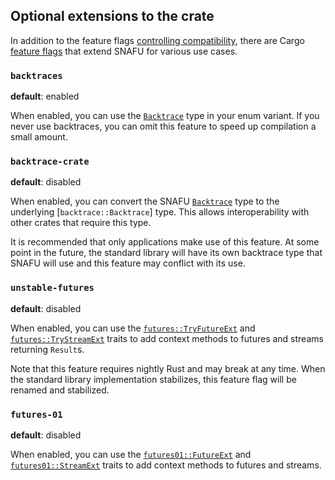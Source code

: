 ## Optional extensions to the crate

In addition to the feature flags [controlling compatibility],
there are Cargo [feature flags] that extend SNAFU for various use
cases.

[controlling compatibility]: super::guide::compatibility
[feature flags]: https://doc.rust-lang.org/stable/cargo/reference/specifying-dependencies.html#choosing-features

### `backtraces`

**default**: enabled

When enabled, you can use the [`Backtrace`] type in
your enum variant. If you never use backtraces, you can omit this
feature to speed up compilation a small amount.

[`Backtrace`]: crate::Backtrace

### `backtrace-crate`

**default**: disabled

When enabled, you can convert the SNAFU [`Backtrace`] type to the
underlying [`backtrace::Backtrace`] type. This allows interoperability
with other crates that require this type.

It is recommended that only applications make use of this feature. At
some point in the future, the standard library will have its own
backtrace type that SNAFU will use and this feature may conflict with
its use.

### `unstable-futures`

**default**: disabled

When enabled, you can use the [`futures::TryFutureExt`] and
[`futures::TryStreamExt`] traits to add context methods to futures
and streams returning `Result`s.

Note that this feature requires nightly Rust and may break at any
time. When the standard library implementation stabilizes, this
feature flag will be renamed and stabilized.

[`futures::TryFutureExt`]: crate::futures::TryFutureExt
[`futures::TryStreamExt`]: crate::futures::TryStreamExt

### `futures-01`

**default**: disabled

When enabled, you can use the [`futures01::FutureExt`] and
[`futures01::StreamExt`] traits to add context methods to futures
and streams.

[`futures01::FutureExt`]: crate::futures01::FutureExt
[`futures01::StreamExt`]: crate::futures01::StreamExt
